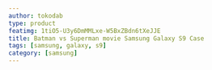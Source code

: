 ```yaml
---
author: tokodab
type: product
featimg: 1tiO5-U3y6DmMMLxe-W5BxZBdn6tXeJJE
title: Batman vs Superman movie Samsung Galaxy S9 Case
tags: [samsung, galaxy, s9]
category: [samsung]
---
```

